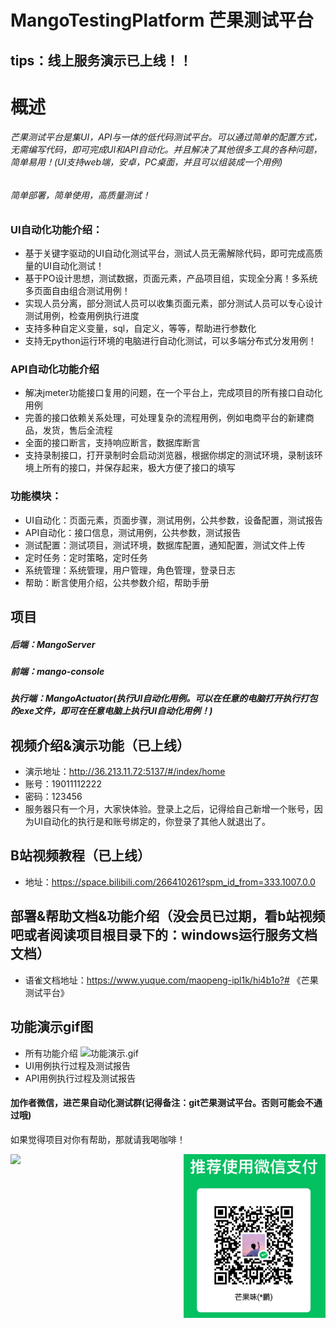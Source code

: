 # MangoTestingPlatform  芒果测试平台
## tips：线上服务演示已上线！！
# 概述
###### 芒果测试平台是集UI，API与一体的低代码测试平台。可以通过简单的配置方式，无需编写代码，即可完成UI和API自动化。并且解决了其他很多工具的各种问题，简单易用！(UI支持web端，安卓，PC桌面，并且可以组装成一个用例)
###### 简单部署，简单使用，高质量测试！

### UI自动化功能介绍：
* 基于关键字驱动的UI自动化测试平台，测试人员无需解除代码，即可完成高质量的UI自动化测试！
* 基于PO设计思想，测试数据，页面元素，产品项目组，实现全分离！多系统多页面自由组合测试用例！
* 实现人员分离，部分测试人员可以收集页面元素，部分测试人员可以专心设计测试用例，检查用例执行进度
* 支持多种自定义变量，sql，自定义，等等，帮助进行参数化
* 支持无python运行环境的电脑进行自动化测试，可以多端分布式分发用例！

### API自动化功能介绍
* 解决jmeter功能接口复用的问题，在一个平台上，完成项目的所有接口自动化用例
* 完善的接口依赖关系处理，可处理复杂的流程用例，例如电商平台的新建商品，发货，售后全流程
* 全面的接口断言，支持响应断言，数据库断言
* 支持录制接口，打开录制时会启动浏览器，根据你绑定的测试环境，录制该环境上所有的接口，并保存起来，极大方便了接口的填写

### 功能模块：
* UI自动化：页面元素，页面步骤，测试用例，公共参数，设备配置，测试报告
* API自动化：接口信息，测试用例，公共参数，测试报告
* 测试配置：测试项目，测试环境，数据库配置，通知配置，测试文件上传
* 定时任务：定时策略，定时任务
* 系统管理：系统管理，用户管理，角色管理，登录日志
* 帮助：断言使用介绍，公共参数介绍，帮助手册
## 项目
##### 后端：MangoServer
##### 前端：mango-console
##### 执行端：MangoActuator(执行UI自动化用例。可以在任意的电脑打开执行打包的exe文件，即可在任意电脑上执行UI自动化用例！)

## 视频介绍&演示功能（已上线）
* 演示地址：http://36.213.11.72:5137/#/index/home
* 账号：19011112222
* 密码：123456
* 服务器只有一个月，大家快体验。登录上之后，记得给自己新增一个账号，因为UI自动化的执行是和账号绑定的，你登录了其他人就退出了。
## B站视频教程（已上线）
* 地址：https://space.bilibili.com/266410261?spm_id_from=333.1007.0.0
## 部署&帮助文档&功能介绍（没会员已过期，看b站视频吧或者阅读项目根目录下的：windows运行服务文档文档）
* 语雀文档地址：https://www.yuque.com/maopeng-ipl1k/hi4b1o?# 《芒果测试平台》


## 功能演示gif图
* 所有功能介绍
![功能演示.gif](功能演示.gif)
* UI用例执行过程及测试报告
* API用例执行过程及测试报告

#### 加作者微信，进芒果自动化测试群(记得备注：git芒果测试平台。否则可能会不通过哦)
如果觉得项目对你有帮助，那就请我喝咖啡！
<div style="display:flex;">
    <img src="img_8.png" style="width:45%;">
    <div style="width:10%"></div>
    <img src="微信.jpg" style="width:45%;">
</div>

